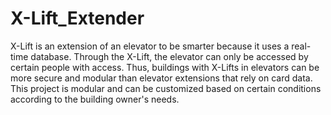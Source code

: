 # X-Lift_Extender

X-Lift is an extension of an elevator to be smarter because it uses a real-time database. Through the X-Lift, the elevator can only be accessed by certain people with access. Thus, buildings with X-Lifts in elevators can be more secure and modular than elevator extensions that rely on card data. This project is modular and can be customized based on certain conditions according to the building owner's needs.